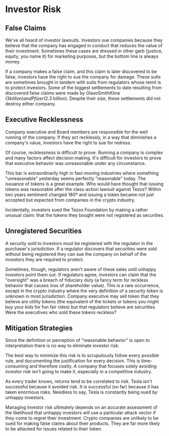 # Investor Risk

## False Claims

We've all heard of investor lawsuits. Investors sue companies because they believe that the company has engaged in conduct that reduces the value of their investment. Sometimes these cases are dressed in other garb (justice, equity, you name it) for marketing purposes, but the bottom line is always money.&#x20;

If a company makes a false claim, and this claim is later discovered to be false, investors have the right to sue the company for damage. These suits are sometimes brought in tandem with suits from regulators whose remit is to protect investors. Some of the biggest settlements to date resulting from discovered false claims were made by GlaxoSmithKline ($3 billion) and Pfizer ($2.3 billion). Despite their size, these settlements did not destroy either company.&#x20;

## Executive Recklessness

Company executive and Board members are responsible for the well running of the company. If they act recklessly, in a way that diminishes a company's value, investors have the right to sue for redress.

Of course, recklessness is difficult to prove. Running a company is complex and many factors affect decision making. It's difficult for investors to prove that executive behavior was unreasonable under any circumstance.&#x20;

This bar is extraordinarily high in fast-moving industries where something "unreasonable" yesterday seems perfectly "reasonable" today. The issuance of tokens is a great example. Who would have thought that issuing tokens was reasonable after the class-action lawsuit against Tezos? Within two years sentiment changed 180º and issuing a token became not just accepted but expected from companies in the crypto industry.&#x20;

Incidentally, investors sued the Tezos Foundation by making a rather unusual claim: that the tokens they bought were not registered as securities.&#x20;

## Unregistered Securities

A security sold to investors must be registered with the regulator in the purchaser's jurisdiction. If a regulator discovers that securities were sold without being registered they can sue the company on behalf of the investors they are required to protect.&#x20;

Sometimes, though, regulators aren't aware of these sales until unhappy investors point them out. If regulators agree, investors can claim that the "oversight" was a breach of fiduciary duty (a fancy term for reckless behavior that causes loss of shareholder value). This is a rare occurrence, except in the crypto industry where the very definition of a security token is unknown in most jurisdiction. Company executive may sell token that they believe are utility tokens (the equivalent of the tickets or tokens you might buy your kids for fun fair rides) but that regulators believe are securities. Were the executives who sold these tokens reckless?&#x20;

## Mitigation Strategies

Since the definition or perception of "reasonable behavior" is open to interpretation there is no way to eliminate investor risk.

The best way to minimize this risk is to scrupulously follow every possible rule, and documenting the justification for every decision. This is time-consuming and therefore costly. A company that focuses solely avoiding investor risk isn't going to make it, especially in a competitive industry.

As every trader knows, returns tend to be correlated to risk. Tesla isn't successful because it avoided risk. It is successful (so far) because it has taken enormous risks. Needless to say, Tesla is constantly being sued by unhappy investors.&#x20;

Managing investor risk ultimately depends on an accurate assessment of the likelihood  that unhappy investors will use a particular attack vector if they come to regret their investment. Crypto companies are unlikely to be sued for making false claims about their products. They are far more likely to be attacked for issues related to their token.&#x20;

